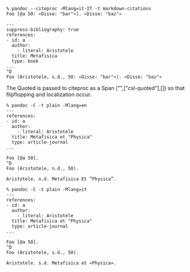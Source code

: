 ```
% pandoc --citeproc -Mlang=it-IT -t markdown-citations
Foo [@a 50: «Disse: "bar"»]. «Disse: "baz"»

---
suppress-bibliography: true
references:
- id: a
  author:
    - literal: Aristotele
  title: Metafisica
  type: book
...
^D
Foo (Aristotele, s.d., 50: «Disse: "bar"»). «Disse: "baz"»
```

The Quoted is passed to citeproc as a Span ("",["csl-quoted"],[])
so that flipflopping and localization occur.
```
% pandoc -C -t plain -Mlang=en
---
references:
- id: a
  author:
    - literal: Aristotele
  title: Metafisica et "Physica"
  type: article-journal
...

Foo [@a 50].
^D
Foo (Aristotele, n.d., 50).

Aristotele. n.d. Metafisica Et “Physica”.
```

```
% pandoc -C -t plain -Mlang=it
---
references:
- id: a
  author:
    - literal: Aristotele
  title: Metafisica et "Physica"
  type: article-journal
...

Foo [@a 50].
^D
Foo (Aristotele, s.d., 50).

Aristotele. s.d. Metafisica et «Physica».
```

